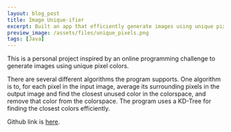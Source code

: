 ```yaml
---
layout: blog_post
title: Image Unique-ifier
excerpt: Built an app that efficiently generate images using unique pixel colors.
preview_image: /assets/files/unique_pixels.png
tags: [Java]
---
```

This is a personal project inspired by an online programming challenge to generate images using unique pixel colors.

There are several different algorithms the program supports. One algorithm is to, for each pixel in the input image, average its surrounding pixels in the output image and find the closest unused color in the colorspace, and remove that color from the colorspace. The program uses a KD-Tree for finding the closest colors efficiently.

Github link is [here](https://github.com/kyranstar/UniquePixels).
